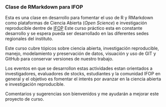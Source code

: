 ### Clase de RMarkdown para IFOP

Esta es una clase en desarrollo para fomentar el uso de R y RMarkdown como plataformas 
de Ciencia Abierta (_Open Science_) e investigación reproducible dentre de [IFOP](https://www.ifop.cl)
Este curso práctico esta en constante desarrollo y se espera pueda ser desarrollado en las 
diferentes sedes regionales del instituto.

Este curso cubre tópicos sobre ciencia abierta, investigación reproducible, manejo, modelamiento y
preservación de datos, visuación y uso de GIT y GitHub para conservar versiones de nuestro trabajo.

Los eventos en que se desarrollon estas actividades estan orientados a investigadores, evaluadores de stocks, 
estudiantes y la comunidad IFOP en general y el objetivo es fomentar el interés por avanzar en la 
ciencia abierta e investigación reproducible.

Comentarios y sugerencias son bienvenidos y me ayudarán a mejorar este proyecto de curso.
